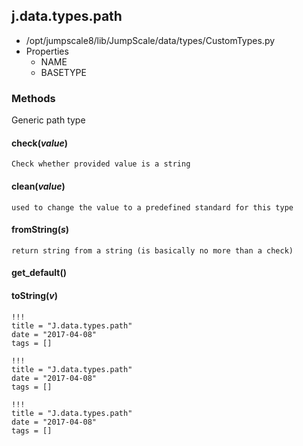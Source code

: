 <!-- toc -->
## j.data.types.path

- /opt/jumpscale8/lib/JumpScale/data/types/CustomTypes.py
- Properties
    - NAME
    - BASETYPE

### Methods

Generic path type

#### check(*value*) 

```
Check whether provided value is a string

```

#### clean(*value*) 

```
used to change the value to a predefined standard for this type

```

#### fromString(*s*) 

```
return string from a string (is basically no more than a check)

```

#### get_default() 

#### toString(*v*) 


```
!!!
title = "J.data.types.path"
date = "2017-04-08"
tags = []
```

```
!!!
title = "J.data.types.path"
date = "2017-04-08"
tags = []
```

```
!!!
title = "J.data.types.path"
date = "2017-04-08"
tags = []
```
